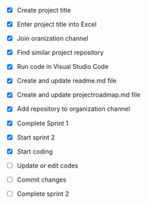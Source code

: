 - [x] Create project title 
- [x] Enter project title into Excel
- [x] Join oranization channel
- [x] Find similar project repository
- [x] Run code in Visual Studio Code 
- [x] Create and update readme.md file 
- [x] Create and update projectroadmap.md file 
- [x] Add repository to organization channel 
- [x] Complete Sprint 1

- [x] Start sprint 2
- [x] Start coding
- [ ] Update or edit codes
- [ ] Commit changes
- [ ] Complete sprint 2 
